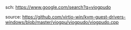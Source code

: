 sch: https://www.google.com/search?q=viogpudo

source: https://github.com/virtio-win/kvm-guest-drivers-windows/blob/master/viogpu/viogpudo/viogpudo.cpp
